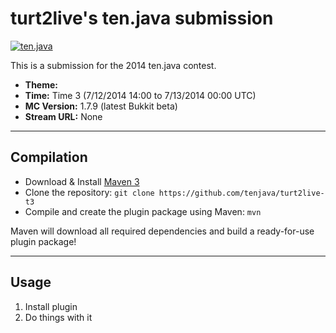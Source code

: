 turt2live's ten.java submission
==============================

[![ten.java](https://cdn.mediacru.sh/hu4CJqRD7AiB.svg)](https://tenjava.com/)

This is a submission for the 2014 ten.java contest.

- __Theme:__
- __Time:__ Time 3 (7/12/2014 14:00 to 7/13/2014 00:00 UTC)
- __MC Version:__ 1.7.9 (latest Bukkit beta)
- __Stream URL:__ None

<!-- put chosen theme above -->

---------------------------------------

Compilation
-----------

- Download & Install [Maven 3](http://maven.apache.org/download.html)
- Clone the repository: `git clone https://github.com/tenjava/turt2live-t3`
- Compile and create the plugin package using Maven: `mvn`

Maven will download all required dependencies and build a ready-for-use plugin package!

---------------------------------------

Usage
-----

1. Install plugin
2. Do things with it

<!-- Hi, turt2live! This is the default README for every ten.java submission. -->
<!-- We encourage you to edit this README with some information about your submission – keep in mind you'll be scored on documentation! -->
